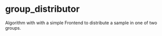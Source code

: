 # group_distributor
Algorithm with with a simple Frontend to distribute a sample in one of two groups.
